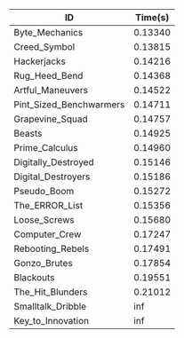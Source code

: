 |ID|Time(s)|
|-|-|
|Byte_Mechanics|0.13340|
|Creed_Symbol|0.13815|
|Hackerjacks|0.14216|
|Rug_Heed_Bend|0.14368|
|Artful_Maneuvers|0.14522|
|Pint_Sized_Benchwarmers|0.14711|
|Grapevine_Squad|0.14757|
|Beasts|0.14925|
|Prime_Calculus|0.14960|
|Digitally_Destroyed|0.15146|
|Digital_Destroyers|0.15186|
|Pseudo_Boom|0.15272|
|The_ERROR_List|0.15356|
|Loose_Screws|0.15680|
|Computer_Crew|0.17247|
|Rebooting_Rebels|0.17491|
|Gonzo_Brutes|0.17854|
|Blackouts|0.19551|
|The_Hit_Blunders|0.21012|
|Smalltalk_Dribble|inf|
|Key_to_Innovation|inf|
